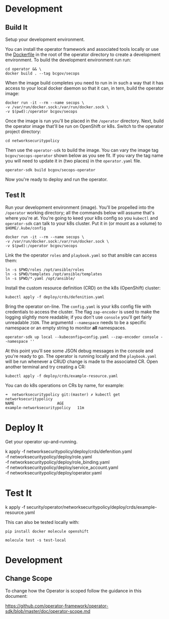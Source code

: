

# Development

## Build It

Setup your development environment.

You can install the operator framework and associated tools locally or use the [Dockerfile](./operator/Dockerfile) in the root of the operator directory to create a development environment. To build the development environment run run:

```console
cd operator && \
docker build . --tag bcgov/secops
```

When the image build completes you need to run in in such a way that it has access to your local docker daemon so that it can, in tern, build the operator image:

```console
docker run -it --rm --name secops \
-v /var/run/docker.sock:/var/run/docker.sock \
-v $(pwd):/operator bcgov/secops
```

Once the image is run you'll be placed in the `/operator` directory. Next, build the operator image that'll be run on OpenShift or k8s. Switch to the operator project directory:

```console
cd networksecuritypolicy
```

Then use the `operator-sdk` to build the image. You can vary the image tag `bcgov/secops-operator` shown below as you see fit. If you vary the tag name you will need to update it in (two places) in the `operator.yaml` file.

```console
operator-sdk build bcgov/secops-operator
```

Now you're ready to deploy and run the operator.

## Test It

Run your development environment (image). You'll be propelled into the `/operator` working directory; all the commands below will assume that's where you're at. You're going to keed your k8s config so you `kubectl` and `operator-sdk` can talk to your k8s cluster. Put it in (or mount as a volume) to `$HOME/.kube/config`

```console
docker run -it --rm --name secops \
-v /var/run/docker.sock:/var/run/docker.sock \
-v $(pwd):/operator bcgov/secops
```

Link the the operator `roles` and `playbook.yaml` so that ansible can access them:

```console
ln -s $PWD/roles /opt/ansible/roles
ln -s $PWD/templates /opt/ansible/templates
ln -s $PWD/*.yaml /opt/ansible/
```

Install the custom resource definition (CRD) on the k8s (OpenShift) cluster: 

```console
kubectl apply -f deploy/crds/defenition.yaml
```

Bring the operator on-line. The `config.yaml` is your k8s config file with credentials to access the cluster. The flag `zap-encoder` is used to make the logging slightly more readable; if you don't use `console` you'll get fairly unreadable `JSON`. The argumentd `--namespace` needs to be a specific namespace or an empty string to monitor __all__ namespaces.

```console
operator-sdk up local --kubeconfig=config.yaml --zap-encoder console --namespace ''
```

At this point you'll see some JSON debug messages in the console and you're ready to go. The operator is running locally and the `playbook.yaml` will be run whenever a CRUD change is made to the associated CR. Open another terminal and try creating a CR:

```console
kubectl apply -f deploy/crds/example-resource.yaml
```

You can do k8s operations on CRs by name, for example:

```
➜  networksecuritypolicy git:(master) ✗ kubectl get networksecuritypolicy
NAME                   AGE
example-networksecuritypolicy   11m
```

# Deploy It

Get your operator up-and-running.

k apply -f networksecuritypolicy/deploy/crds/defenition.yaml \
        -f networksecuritypolicy/deploy/role.yaml \
        -f networksecuritypolicy/deploy/role_binding.yaml \
        -f networksecuritypolicy/deploy/service_account.yaml \
        -f networksecuritypolicy/deploy/operator.yaml

# Test It

k apply -f security/operator/networksecuritypolicy/deploy/crds/example-resource.yaml

This can also be tested locally with:

```console
pip install docker molecule openshift
```

```console
molecule test -s test-local
```

# Development

## Change Scope

To change how the Operator is scoped follow the guidance in this document:

https://github.com/operator-framework/operator-sdk/blob/master/doc/operator-scope.md

